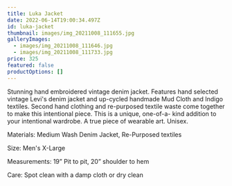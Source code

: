 ```yaml
---
title: Luka Jacket
date: 2022-06-14T19:00:34.497Z
id: luka-jacket
thumbnail: images/img_20211008_111655.jpg
galleryImages:
  - images/img_20211008_111646.jpg
  - images/img_20211008_111733.jpg
price: 325
featured: false
productOptions: []
---
```

Stunning hand embroidered vintage denim jacket. Features hand selected vintage Levi's denim jacket and up-cycled handmade Mud Cloth and Indigo textiles. Second hand clothing and re-purposed textile waste come together to make this intentional piece. This is a unique, one-of-a- kind addition to your intentional wardrobe. A true piece of wearable art. Unisex. 

Materials: Medium Wash Denim Jacket, Re-Purposed textiles

Size: Men's X-Large

Measurements: 19” Pit to pit, 20” shoulder to hem

Care: Spot clean with a damp cloth or dry clean
